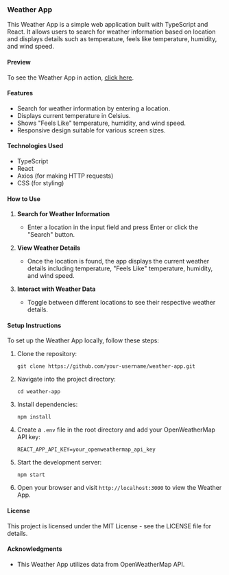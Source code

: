### Weather App

This Weather App is a simple web application built with TypeScript and React. It allows users to search for weather information based on location and displays details such as temperature, feels like temperature, humidity, and wind speed.

#### Preview

To see the Weather App in action, [click here](https://weather-75vjtdz0b-alisy4fs-projects.vercel.app/).

#### Features

- Search for weather information by entering a location.
- Displays current temperature in Celsius.
- Shows "Feels Like" temperature, humidity, and wind speed.
- Responsive design suitable for various screen sizes.

#### Technologies Used

- TypeScript
- React
- Axios (for making HTTP requests)
- CSS (for styling)

#### How to Use

1. **Search for Weather Information**
   - Enter a location in the input field and press Enter or click the "Search" button.

2. **View Weather Details**
   - Once the location is found, the app displays the current weather details including temperature, "Feels Like" temperature, humidity, and wind speed.

3. **Interact with Weather Data**
   - Toggle between different locations to see their respective weather details.

#### Setup Instructions

To set up the Weather App locally, follow these steps:

1. Clone the repository:
   ```
   git clone https://github.com/your-username/weather-app.git
   ```

2. Navigate into the project directory:
   ```
   cd weather-app
   ```

3. Install dependencies:
   ```
   npm install
   ```

4. Create a `.env` file in the root directory and add your OpenWeatherMap API key:
   ```
   REACT_APP_API_KEY=your_openweathermap_api_key
   ```

5. Start the development server:
   ```
   npm start
   ```

6. Open your browser and visit `http://localhost:3000` to view the Weather App.

#### License

This project is licensed under the MIT License - see the LICENSE file for details.

#### Acknowledgments

- This Weather App utilizes data from OpenWeatherMap API.

